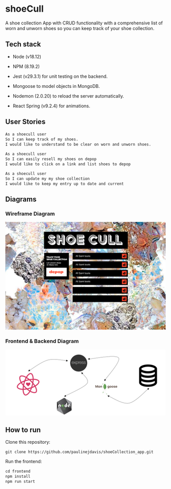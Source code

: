 # shoeCull

A shoe collection App with CRUD functionality with a comprehensive list of worn and unworn shoes so you can keep track of your shoe collection.

## Tech stack

* Node (v18.12)
* NPM (8.19.2)
* Jest (v29.3.1) for unit testing on the backend.

* Mongoose to model objects in MongoDB.
* Nodemon (2.0.20) to reload the server automatically.
* React Spring (v9.2.4) for animations.

## User Stories
```
As a shoecull user
So I can keep track of my shoes.
I would like to understand to be clear on worn and unworn shoes.
```

```
As a shoecull user
So I can easily resell my shoes on depop
I would like to click on a link and list shoes to depop 
```

```
As a shoecull user
So I can update my my shoe collection
I would like to keep my entry up to date and current 
```

## Diagrams

### Wireframe Diagram
<img src='frontend/src/images/wireframe.png'/>

### Frontend & Backend Diagram
<img src='frontend/src/images/diagram.png'/>

## How to run

Clone this repository:

```
git clone https://github.com/paulinejdavis/shoeCollection_app.git

```

Run the frontend:

```
cd frontend
npm install
npm run start
```

